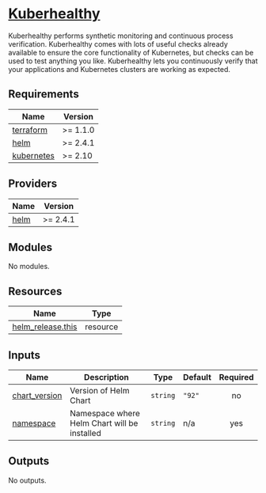 # [Kuberhealthy](https://github.com/kuberhealthy/kuberhealthy)

Kuberhealthy performs synthetic monitoring and continuous process verification.
Kuberhealthy comes with lots of useful checks already available to ensure the core functionality of Kubernetes, but checks can
be used to test anything you like. Kuberhealthy lets you continuously verify that your applications and Kubernetes clusters are
working as expected.

<!-- BEGIN_TF_DOCS -->
## Requirements

| Name | Version |
|------|---------|
| <a name="requirement_terraform"></a> [terraform](#requirement\_terraform) | >= 1.1.0 |
| <a name="requirement_helm"></a> [helm](#requirement\_helm) | >= 2.4.1 |
| <a name="requirement_kubernetes"></a> [kubernetes](#requirement\_kubernetes) | >= 2.10 |

## Providers

| Name | Version |
|------|---------|
| <a name="provider_helm"></a> [helm](#provider\_helm) | >= 2.4.1 |

## Modules

No modules.

## Resources

| Name | Type |
|------|------|
| [helm_release.this](https://registry.terraform.io/providers/hashicorp/helm/latest/docs/resources/release) | resource |

## Inputs

| Name | Description | Type | Default | Required |
|------|-------------|------|---------|:--------:|
| <a name="input_chart_version"></a> [chart\_version](#input\_chart\_version) | Version of Helm Chart | `string` | `"92"` | no |
| <a name="input_namespace"></a> [namespace](#input\_namespace) | Namespace where Helm Chart will be installed | `string` | n/a | yes |

## Outputs

No outputs.
<!-- END_TF_DOCS -->
